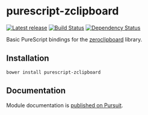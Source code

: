 # purescript-zclipboard

[![Latest release](http://img.shields.io/bower/v/purescript-zclipboard.svg)](https://github.com/slamdata/purescript-zclipboard/releases)
[![Build Status](https://travis-ci.org/slamdata/purescript-zclipboard.svg?branch=master)](https://travis-ci.org/slamdata/purescript-zclipboard)
[![Dependency Status](https://www.versioneye.com/user/projects/578e6d6588bf88002da4e50c/badge.svg?style=flat)](https://www.versioneye.com/user/projects/578e6d6588bf88002da4e50c)

Basic PureScript bindings for the [zeroclipboard](https://github.com/zeroclipboard/zeroclipboard) library.

## Installation

```
bower install purescript-zclipboard
```

## Documentation

Module documentation is [published on Pursuit](http://pursuit.purescript.org/packages/purescript-zclipboard).
